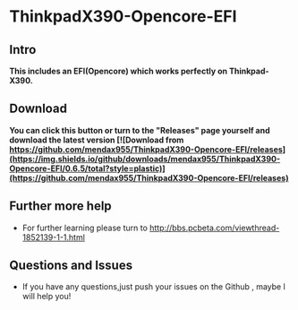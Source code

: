 # ThinkpadX390-Opencore-EFI
## Intro
 **This includes an EFI(Opencore) which works perfectly on Thinkpad-X390.**
## Download
**You can click this button or turn to the "Releases" page yourself and download the latest version [![Download from https://github.com/mendax955/ThinkpadX390-Opencore-EFI/releases](https://img.shields.io/github/downloads/mendax955/ThinkpadX390-Opencore-EFI/0.6.5/total?style=plastic)](https://github.com/mendax955/ThinkpadX390-Opencore-EFI/releases)**
## Further more help
  - For further learning please turn to http://bbs.pcbeta.com/viewthread-1852139-1-1.html
## Questions and Issues
  - If you have any questions,just push your issues on the Github , maybe l will help you!
